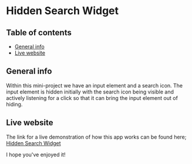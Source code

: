 # Hidden Search Widget

## Table of contents
* [General info](#general-info)
* [Live website](#live-website)

## General info
Within this mini-project we have an input element and a search icon.
The input element is hidden initially with the search icon being visible and actively listening for a click so that it can bring the input element out of hiding.

## Live website
The link for a live demonstration of how this app works can be found here; 
[Hidden Search Widget](https://hidden-widget.netlify.app)

I hope you've enjoyed it!
